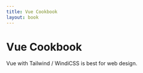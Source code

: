 ```yaml
---
title: Vue Cookbook
layout: book
---
```


# Vue Cookbook

Vue with Tailwind / WindiCSS is best for web design.
